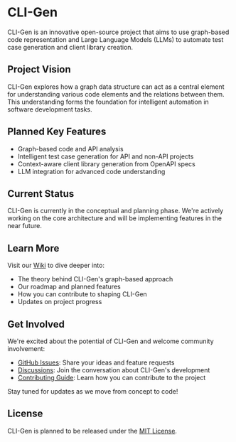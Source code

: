 # CLI-Gen

CLI-Gen is an innovative open-source project that aims to use graph-based code representation and Large Language Models (LLMs) to automate test case generation and client library creation.

## Project Vision

CLI-Gen explores how a graph data structure can act as a central element for understanding various code elements and the relations between them. This understanding forms the foundation for intelligent automation in software development tasks.

## Planned Key Features

- Graph-based code and API analysis
- Intelligent test case generation for API and non-API projects
- Context-aware client library generation from OpenAPI specs
- LLM integration for advanced code understanding

## Current Status

CLI-Gen is currently in the conceptual and planning phase. We're actively working on the core architecture and will be implementing features in the near future.

## Learn More

Visit our [Wiki](link-to-wiki) to dive deeper into:

- The theory behind CLI-Gen's graph-based approach
- Our roadmap and planned features
- How you can contribute to shaping CLI-Gen
- Updates on project progress

## Get Involved

We're excited about the potential of CLI-Gen and welcome community involvement:

- [GitHub Issues](https://github.com/parthasarathydNU/cli-gen/issues): Share your ideas and feature requests
- [Discussions](link-to-discussions): Join the conversation about CLI-Gen's development
- [Contributing Guide](link-to-contributing): Learn how you can contribute to the project

Stay tuned for updates as we move from concept to code!

## License

CLI-Gen is planned to be released under the [MIT License](link-to-license).

